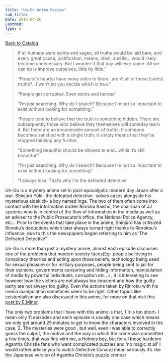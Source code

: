 ```yaml
---
title: "Un-Go Anime Review"
sub_title:
Date: 2014-04-26
LastMod:
type: a
---
```


[Back to Catalog](/)

> If all humans were saints and sages, all truths would be laid bare, and every great cause, justification, means, ideal, and lie… would likely become unnecessary. But I wonder if that day will ever come. All we can do is improve ourselves, little by little.”
>
> “People(‘s hearts) have many sides to them…aren’t all of those (sides) truths?…I won’t let you decide which is true.”
>
> “People get corrupted. Even saints and heroes”
>
> “I’m just searching. Why do I search? Because I’m not so important to exist without looking for something.”
>
> “People tend to believe that the truth is something hidden. There are subsequently those who believe they themselves will someday learn it. But there are an innumerable amount of truths. If someone becomes satisfied with a single truth, it simply means that they’ve stopped thinking any further.
>
> “Something beautiful should be allowed to end…while it’s still beautiful.”
>
> “I’m just searching. Why do I search? Because I’m not so important to exist without looking for something”
>
> “I always lose. That’s why I’m the defeated detective

Un-Go is a mystery anime set in post-apocalyptic modern day Japan after a war. Shinjūrō Yūki- the defeated detective- solves cases alongside his mysterious sidekick- a boy named Inga. The two of them often come into contact with the information broker Rinroku Kaishō, the chairman of JJ systems who is in control of the flow of information in the media as well as an adviser to the Public Prosecutor’s office, the National Police Agency, etc… Prior to the events that take place in the anime, Shinjūrō has critisized Rinroku’s deductions which later always turned right thanks to Rinrokou’s influence, due to this the newspapers began referring to him as ‘The Defeated Detective”

Un-Go is more than just a mystery anime, almost each episode discusses one of the problems that modern society faces(Eg- people believing in conspiracy theories and acting upon those beliefs, technology being used for sexual pleasure or for military purposes, people being sent to jail for their opinions, governments censoring and hiding information, manipulation of media by powerful individuals, corruption etc…) , it is interesting to see however how the victims are not always too innocent and how the guilty party are not always too guilty. Even the actions taken by Rinroku with his media manipulation sometimes seem to be right. Other topics like existentialism are also discussed in this anime, for more on that visit this[ post by E.Minor](http://moesucks.com/2012/07/18/un-go-the-limits-of-existentialism-in-the-21st-century/).

The only two problems that I have with this anime is that, 1.It is too short- I mean only 11 episodes and each episode is usually one case which means we only get around 25 minutes to get to know the characters involved in the case, 2. The mysteries were good , but well, even I was able to correctly guess the culprit, the motive and the way in which the crime was committed a few times, that was fine with me, a Holmes boy, but for all those hardcore Agantha Christie fans who want complicated puzzles and ‘no magic at all’ I would rather advise you to watch Detective Conan(I mean seriously it’s like the Japanese version of Agantha Christie’s puzzle crimes)
